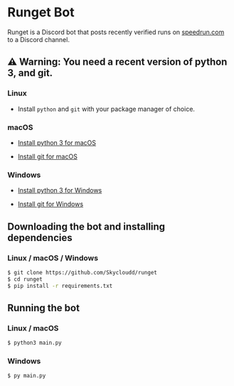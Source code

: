 # Runget Bot

Runget is a Discord bot that posts recently verified runs on [speedrun.com](https://speedrun.com) to a Discord channel.

## ⚠️ Warning: You need a recent version of python 3, and git.

### Linux

- Install `python` and `git` with your package manager of choice.

### macOS

- [Install python 3 for macOS](https://www.python.org/downloads/release/python-396/)

- [Install git for macOS](https://git-scm.com/download/mac)

### Windows

- [Install python 3 for Windows](https://www.python.org/downloads/release/python-396/)

- [Install git for Windows](https://git-scm.com/download/win)

## Downloading the bot and installing dependencies

### Linux / macOS / Windows

```sh
$ git clone https://github.com/Skycloudd/runget
$ cd runget
$ pip install -r requirements.txt
```

## Running the bot

### Linux / macOS

```sh
$ python3 main.py
```

### Windows

```sh
$ py main.py
```
